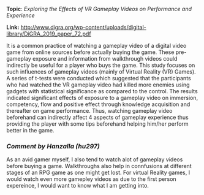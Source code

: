**Topic**: _Exploring the Effects of VR Gameplay Videos on Performance and Experience_

**Link:** http://www.digra.org/wp-content/uploads/digital-library/DiGRA_2019_paper_72.pdf

It is a common practice of watching a gameplay video of a digital video game from online sources before actually buying the game. These pre-gameplay exposure and information from walkthrough videos could indirectly be useful for a player who buys the game. This study focuses on such influences of gameplay videos (mainly of Virtual Reality (VR) Games). A series of t-tests were conducted which suggested that the participants who had watched the VR gameplay video had killed more enemies using gadgets with statistical significance as compared to the control. The results indicated significant effects of exposure to a gameplay video on immersion, competency, flow and positive effect through knowledge acquisition and thereafter on game performance. Thus, watching gameplay video beforehand can indirectly affect 4 aspects of gameplay experience thus providing the player with some tips beforehand helping him/her perform better in the game.

### _Comment by Hanzalla (hu297)_

As an avid gamer myself, I also tend to watch alot of gameplay videos before buying a game. Walkthroughs also help in connfusions at different stages of an RPG game as one might get lost. For virtual Reality games, I would watch even more gamepley videos as due to the first person expereince, I would want to know what I am getting into.

